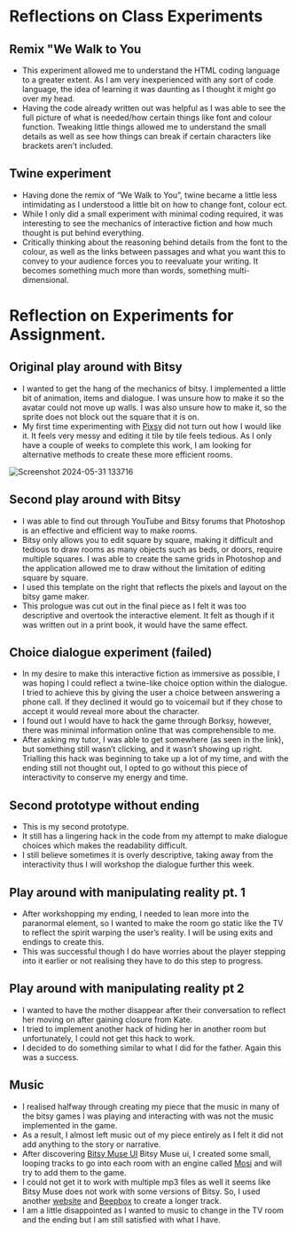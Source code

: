 # Reflections on Class Experiments 
## Remix "We Walk to You
-	This experiment allowed me to understand the HTML coding language to a greater extent. As I am very inexperienced with any sort of code language, the idea of learning it was daunting as I thought it might go over my head. 
-	Having the code already written out was helpful as I was able to see the full picture of what is needed/how certain things like font and colour function. Tweaking little things allowed me to understand the small details as well as see how things can break if certain characters like brackets aren’t included. 
## Twine experiment
-	Having done the remix of “We Walk to You”, twine became a little less intimidating as I understood a little bit on how to change font, colour ect. 
-	While I only did a small experiment with minimal coding required, it was interesting to see the mechanics of interactive fiction and how much thought is put behind everything. 
-	Critically thinking about the reasoning behind details from the font to the colour, as well as the links between passages and what you want this to convey to your audience forces you to reevaluate your writing. It becomes something much more than words, something multi-dimensional.
# Reflection on Experiments for Assignment. 
## Original play around with Bitsy
-	I wanted to get the hang of the mechanics of bitsy. I implemented a little bit of animation, items and dialogue. I was unsure how to make it so the avatar could not move up walls. I was also unsure how to make it, so the sprite does not block out the square that it is on. 
-	My first time experimenting with <a href="https://ruin.itch.io/pixsy">Pixsy</a> did not turn out how I would like it. It feels very messy and editing it tile by tile feels tedious. As I only have a couple of weeks to complete this work, I am looking for alternative methods to create these more efficient rooms.

![Screenshot 2024-05-31 133716](https://github.com/larajscuri/digitalwritingrep/assets/162088161/c4c35a43-0c05-4913-a14a-25743bb4d104)

## Second play around with Bitsy
-	I was able to find out through YouTube and Bitsy forums that Photoshop is an effective and efficient way to make rooms. 
-	Bitsy only allows you to edit square by square, making it difficult and tedious to draw rooms as many objects such as beds, or doors, require multiple squares. I was able to create the same grids in Photoshop and the application allowed me to draw without the limitation of editing square by square. 
-	I used this template on the right that reflects the pixels and layout on the bitsy game maker. 
-	This prologue was cut out in the final piece as I felt it was too descriptive and overtook the interactive element. It felt as though if it was written out in a print book, it would have the same effect. 
## Choice dialogue experiment (failed)
-	In my desire to make this interactive fiction as immersive as possible, I was hoping I could reflect a twine-like choice option within the dialogue. I tried to achieve this by giving the user a choice between answering a phone call. If they declined it would go to voicemail but if they chose to accept it would reveal more about the character. 
-	I found out I would have to hack the game through Borksy, however, there was minimal information online that was comprehensible to me. 
-	After asking my tutor, I was able to get somewhere (as seen in the link), but something still wasn’t clicking, and it wasn’t showing up right. Trialling this hack was beginning to take up a lot of my time, and with the ending still not thought out, I opted to go without this piece of interactivity to conserve my energy and time. 
## Second prototype without ending
-	This is my second prototype. 
-	It still has a lingering hack in the code from my attempt to make dialogue choices which makes the readability difficult.
-	I still believe sometimes it is overly descriptive, taking away from the interactivity thus I will workshop the dialogue further this week. 
## Play around with manipulating reality pt. 1
-	After workshopping my ending, I needed to lean more into the paranormal element, so I wanted to make the room go static like the TV to reflect the spirit warping the user’s reality. I will be using exits and endings to create this.
-	This was successful though I do have worries about the player stepping into it earlier or not realising they have to do this step to progress. 
## Play around with manipulating reality pt 2
-	I wanted to have the mother disappear after their conversation to reflect her moving on after gaining closure from Kate. 
-	I tried to implement another hack of hiding her in another room but unfortunately, I could not get this hack to work.
-	I decided to do something similar to what I did for the father. Again this was a success.  
## Music
-	I realised halfway through creating my piece that the music in many of the bitsy games I was playing and interacting with was not the music implemented in the game. 
-	As a result, I almost left music out of my piece entirely as I felt it did not add anything to the story or narrative. 
-	After discovering <a href="https://kool.tools/bitsy/tools/bitsymuse-ui/">Bitsy Muse UI</a> Bitsy Muse ui, I created some small, looping tracks to go into each room with an engine called <a href="https://zenzoa.itch.io/mosi">Mosi</a> and will try to add them to the game.
-	I could not get it to work with multiple mp3 files as well it seems like Bitsy Muse does not work with some versions of Bitsy. So, I used another <a href="https://kool.tools/bitsy/tools/add-bitsy-audio/">website</a> and <a href="https://www.beepbox.co/#9n31s0k0l00e03t2ma7g0fj07r1i0o432T1v1u93f10l7q8121d35A8F4B0Qd007P5aa3E1639T1v1u64f0qwx10u211d08A1F2B5Q20a0Pe64bE3b662776T1v1u95f0q0z10u231d19AcFhBcQ0358P8888E1bfT2v1u15f10w4qw02d03w0E0b4h400000000h4g000000014h000000004h400000000p1bFE-NVS00000">Beepbox</a> to create a longer track.
-	I am a little disappointed as I wanted to music to change in the TV room and the ending but I am still satisfied with what I have.
